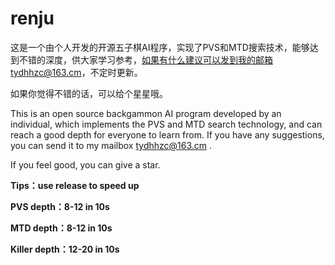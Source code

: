 # renju

这是一个由个人开发的开源五子棋AI程序，实现了PVS和MTD搜索技术，能够达到不错的深度，供大家学习参考，如果有什么建议可以发到我的邮箱tydhhzc@163.cm，不定时更新。

如果你觉得不错的话，可以给个星星哦。

This is an open source backgammon AI program developed by an individual, which implements the PVS and MTD search technology, and can reach a good depth for everyone to learn from. If you have any suggestions, you can send it to my mailbox tydhhzc@163.cm .

If you feel good, you can give a star.

**Tips：use release to speed up**

**PVS  depth：8-12 in 10s**

**MTD depth：8-12 in 10s**

**Killer depth：12-20 in 10s**